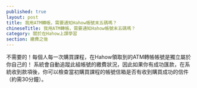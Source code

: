 ```yaml
---
published: true
layout: post
title: 我用ATM轉帳，需要通知Hahow帳號末五碼嗎？
chineseTitle: 我用ATM轉帳，需要通知Hahow帳號末五碼嗎？
category: 關於在Hahow上課學習
section: 繳費之後
---
```



不需要的！每個人每一次購買課程，在Hahow領取到的ATM轉帳帳號是獨立屬於你自己的！
系統會自動追蹤此組帳號的繳費狀況，因此如果你有成功匯款，在系統收到款項後，你可以檢查當初購買課程的帳號信箱是否有收到購買成功的信件（約需30分鐘）。